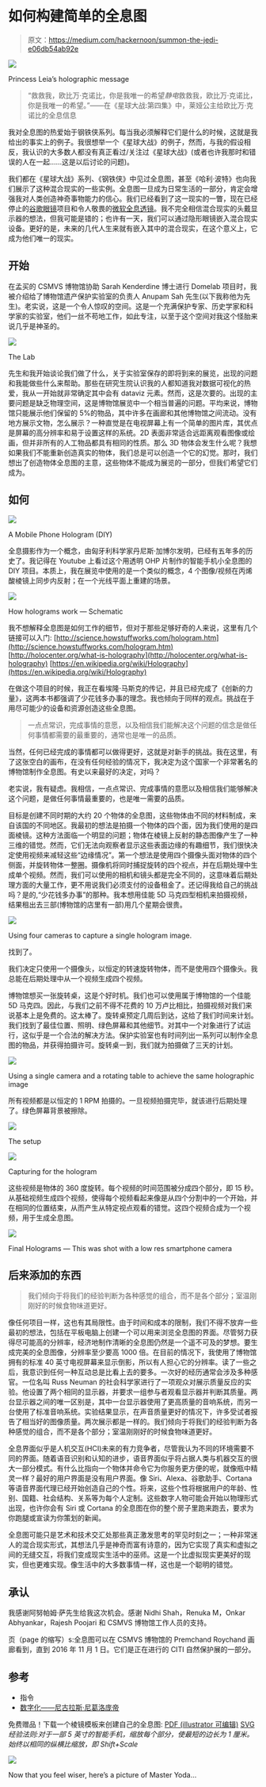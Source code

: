 # 如何构建简单的全息图

> 原文：<https://medium.com/hackernoon/summon-the-jedi-e06db54ab92e>

![](img/b20d2753643c5c3b97241b2c590c6b81.png)

Princess Leia’s holographic message

> “救救我，欧比万·克诺比，你是我唯一的希望*静电*救救我，欧比万·克诺比，你是我唯一的希望。”――在《星球大战:第四集》中，莱娅公主给欧比万·克诺比的全息信息

我对全息图的热爱始于钢铁侠系列。每当我必须解释它们是什么的时候，这就是我给出的事实上的例子。我很想举一个《星球大战》的例子，然而，与我的假设相反，我认识的大多数人都没有真正看过/关注过《星球大战》(或者也许我那时和错误的人在一起……这是以后讨论的问题)。

我们都在《星球大战》系列、《钢铁侠》中见过全息图，甚至《哈利·波特》也向我们展示了这种混合现实的一些实例。全息图一旦成为日常生活的一部分，肯定会增强我对人类创造神奇事物能力的信心。我们已经看到了这一现实的一瞥，现在已经停止的[谷歌眼镜](https://en.wikipedia.org/wiki/Google_Glass)项目和令人敬畏的[微软全息透镜](https://www.microsoft.com/microsoft-hololens/en-us)。我不完全相信混合现实的头戴显示器的想法，但我可能是错的；也许有一天，我们可以通过隐形眼镜嵌入混合现实设备。更好的是，未来的几代人生来就有嵌入其中的混合现实，在这个意义上，它成为他们唯一的现实。

## 开始

在孟买的 CSMVS 博物馆协助 Sarah Kenderdine 博士进行 Domelab 项目时，我被介绍给了博物馆遗产保护实验室的负责人 Anupam Sah 先生(以下我称他为先生)。老实说，这是一个令人惊叹的空间。这是一个充满保护专家、历史学家和科学家的实验室，他们一丝不苟地工作，如此专注，以至于这个空间对我这个怪胎来说几乎是神圣的。

![](img/4453e2655524a996cfbb60fa53169358.png)

The Lab

先生和我开始谈论我们做了什么，关于实验室保存的即将到来的展览，出现的问题和我能做些什么来帮助。那些在研究生院认识我的人都知道我对数据可视化的热爱，我从一开始就非常确定其中会有 dataviz 元素。然而，这是次要的。出现的主要问题是缺乏物理空间，这是博物馆展览中一个相当普遍的问题。平均来说，博物馆只能展示他们保留的 5%的物品，其中许多在画廊和其他博物馆之间流动。没有地方展示文物，怎么展示？一种直觉是在电视屏幕上有一个简单的图片库，其优点是屏幕的高分辨率和易于设置这样的系统。2D 表面非常适合远距离观看图像或绘画，但并非所有的人工物品都具有相同的性质。那么 3D 物体会发生什么呢？我想如果我们不能重新创造真实的物体，我们总是可以创造一个它的幻觉。那时，我们想出了创造物体全息图的主意，这些物体不能成为展览的一部分，但我们希望它们成为。

## 如何

![](img/2fc12d26d385a55aa155a40db58b7404.png)

A Mobile Phone Hologram (DIY)

全息摄影作为一个概念，由匈牙利科学家丹尼斯·加博尔发明，已经有五年多的历史了。我记得在 Youtube 上看过这个用透明 OHP 片制作的智能手机小全息图的 DIY 项目。本质上，我在展览中使用的是一个类似的概念，4 个图像/视频在丙烯酸棱镜上同步内反射；在一个光线平面上重建的场景。

![](img/c7c73d99c62e23d3e45fd5ac29120727.png)

How holograms work — Schematic

我不想解释全息图是如何工作的细节，但对于那些足够好奇的人来说，这里有几个链接可以入门:
[http://science.howstuffworks.com/hologram.htm](http://science.howstuffworks.com/hologram.htm) [http://holocenter.org/what-is-holography](http://holocenter.org/what-is-holography) [https://en.wikipedia.org/wiki/Holography](https://en.wikipedia.org/wiki/Holography)

在做这个项目的时候，我正在看埃隆·马斯克的传记，并且已经完成了《创新的力量》，这两本书都强调了少花钱多办事的理念。我也倾向于同样的观点。挑战在于用尽可能少的设备和资源创造这些全息图。

> 一点点常识，完成事情的意愿，以及相信我们能解决这个问题的信念是做任何事情都需要的最重要的，通常也是唯一的品质。

当然，任何已经完成的事情都可以做得更好，这就是对新手的挑战。我在这里，有了这张空白的画布，在没有任何经验的情况下，我决定为这个国家一个非常著名的博物馆制作全息图。有史以来最好的决定，对吗？

老实说，我有疑虑。我相信，一点点常识、完成事情的意愿以及相信我们能够解决这个问题，是做任何事情最重要的，也是唯一需要的品质。

目标是创建不同时期的大约 20 个物体的全息图，这些物体由不同的材料制成，来自该国的不同地区。我最初的想法是拍摄一个物体的四个面，因为我们使用的是四面棱镜。这种方法面临一个明显的问题；物体在棱镜上反射的静态图像产生了一种三维的错觉。然而，它们无法向观察者显示这些表面边缘的有趣细节，我们很快决定使用视频来减轻这些“边缘情况”。第一个想法是使用四个摄像头面对物体的四个侧面，并旋转物体一整圈。摄像机将同时捕捉旋转的四个视点，并在后期处理中生成单个视频。然而，我们可以使用的相机和镜头都是完全不同的，这意味着后期处理方面的大量工作，更不用说我们必须支付的设备租金了。还记得我给自己的挑战吗？是的,“少花钱多办事”的那种。我本想用佳能 5D 马克四型相机来拍摄视频，结果租出去三部(博物馆的店里有一部)用几个星期会很贵。

![](img/f0738b4ddb1a66847a05defe96463c87.png)

Using four cameras to capture a single hologram image.

找到了。

我们决定只使用一个摄像头，以恒定的转速旋转物体，而不是使用四个摄像头。我总能在后期处理中从一个视频生成四个视频。

博物馆想买一张旋转桌，这是个好时机。我们也可以使用属于博物馆的一个佳能 5D 马克四。因此，与我们之前不得不花费的 10 万卢比相比，拍摄视频对我们来说基本上是免费的。这太棒了。旋转桌预定几周后到达，这给了我们时间来计划。我们找到了最佳位置、照明、绿色屏幕和其他细节。对其中一个对象进行了试运行，这似乎是一个合法的解决方法。保护实验室也有时间列出一系列可以制作全息图的物品，并获得拍摄许可。旋转桌一到，我们就为拍摄做了三天的计划。

![](img/e5c654307d6b8f53354bbeea94d8d73c.png)

Using a single camera and a rotating table to achieve the same holographic image

所有视频都是以恒定的 1 RPM 拍摄的。一旦视频拍摄完毕，就该进行后期处理了。绿色屏幕背景被擦除。

![](img/46fe76325797d3f76863809144d9c2db.png)

The setup

![](img/5595b7d5340b69fc950fb89166074a17.png)

Capturing for the hologram

这些视频是物体的 360 度旋转。每个视频的时间范围被分成四个部分，即 15 秒。从基础视频生成四个视频，使得每个视频看起来像是从四个分割中的一个开始，并在相同的位置结束，从而产生从特定视点观看的错觉。这四个视频合成为一个视频，用于生成全息图。

![](img/450e1f63fba79da2594813c3a7381b75.png)

Final Holograms — This was shot with a low res smartphone camera

## 后来添加的东西

> 我们倾向于将我们的经验判断为各种感觉的组合，而不是各个部分；室温刚刚好的时候食物味道更好。

像任何项目一样，这也有其局限性。由于时间和成本的限制，我们不得不放弃一些最初的想法，包括在平板电脑上创建一个可以用来浏览全息图的界面。尽管努力获得尽可能高的分辨率，经济地制作清晰的全息图仍然是一个遥不可及的梦想。要生成完美的全息图像，分辨率至少要高 1000 倍。在目前的情况下，我使用了博物馆拥有的标准 40 英寸电视屏幕来显示倒影，所以有人担心它的分辨率。读了一些之后，我意识到任何一种互动总是比看上去的要多。一次好的经历通常会涉及多种感官。一位名叫 Russ Neuman 的社会科学家进行了一项观众对展示质量反应的实验。他设置了两个相同的显示器，并要求一组参与者观看显示器并判断其质量。两台显示器之间的唯一区别是，其中一台显示器使用了更高质量的音响系统，而另一台使用了标准音响系统。实验结果显示，在声音质量更好的情况下，许多受试者报告了相当好的图像质量。两次展示都是一样的。我们倾向于将我们的经验判断为各种感觉的组合，而不是各个部分；室温刚刚好的时候食物味道更好。

全息界面似乎是人机交互(HCI)未来的有力竞争者，尽管我认为不同的环境需要不同的界面。随着语音识别和认知的进步，语音界面似乎将占据人类与机器交互的很大一部分模式。有什么比指向一个物体并命令它为你服务更方便的呢，就像瓶中精灵一样？最好的用户界面是没有用户界面。像 Siri、Alexa、谷歌助手、Cortana 等语音界面代理已经开始创造自己的个性。将来，这些个性将根据用户的年龄、性别、国籍、社会结构、关系等为每个人定制。这些数字人物可能会开始以物理形式出现，也许你会有 Siri 或 Cortana 的全息图在你的整个房子里跑来跑去，要求为你跑腿或宣读为你策划的新闻。

全息图可能只是艺术和技术交汇处那些真正激发思考的罕见时刻之一；一种非常迷人的混合现实形式，其想法几乎是神奇而富有诗意的，因为它实现了真实和虚拟之间的无缝交互，将我们变成现实生活中的巫师。这是一个比虚拟现实更美好的现实，但也更难实现。像生活中的大多数事情一样，这也是一个聪明的错觉。

## 承认

我感谢阿努帕姆·萨先生给我这次机会。感谢 Nidhi Shah，Renuka M，Onkar Abhyankar，Rajesh Poojari 和 CSMVS 博物馆工作人员的支持。

页（page 的缩写）s:全息图可以在 CSMVS 博物馆的 Premchand Roychand 画廊看到，直到 2016 年 11 月 1 日。它们是正在进行的 CITI 自然保护展的一部分。

## 参考

*   指令
*   [数字化——尼古拉斯·尼葛洛庞帝](https://amzn.to/2ulb0NC)

免费赠品！下载一个棱镜模板来创建自己的全息图:
[PDF (illustrator 可编辑)](http://akor.in/download/museumhologram.pdf) [SVG](http://akor.in/download/museumhologram.svg) *经验法则:对于一部 5 英寸的智能手机，缩放每个部分，使最短的边长为 1 厘米。始终以相同的纵横比缩放，即 Shift+Scale*

![](img/3245af222f287640c978c1ed2a651a11.png)

Now that you feel wiser, here’s a picture of Master Yoda…